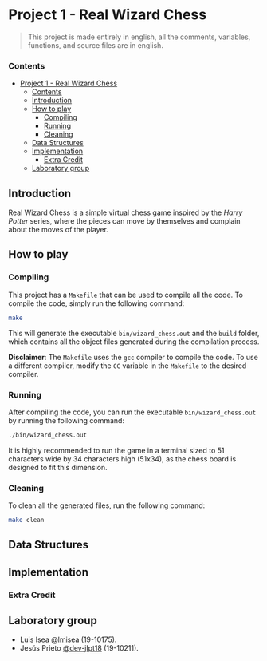 # Project 1 - Real Wizard Chess

> This project is made entirely in english, all the comments, variables, functions, and source files are in english.

### Contents

- [Project 1 - Real Wizard Chess](#project-1---real-wizard-chess)
  - [Contents](#contents)
  - [Introduction](#introduction)
  - [How to play](#how-to-play)
    - [Compiling](#compiling)
    - [Running](#running)
    - [Cleaning](#cleaning)
  - [Data Structures](#data-structures)
  - [Implementation](#implementation)
    - [Extra Credit](#extra-credit)
  - [Laboratory group](#laboratory-group)

## Introduction

Real Wizard Chess is a simple virtual chess game inspired by the _Harry Potter_ series, where the pieces can move by themselves and complain about the moves of the player.

## How to play

### Compiling

This project has a `Makefile` that can be used to compile all the code. To compile the code, simply run the following command:

```bash
make
```

This will generate the executable `bin/wizard_chess.out` and the `build` folder, which contains all the object files generated during the compilation process.

**Disclaimer**: The `Makefile` uses the `gcc` compiler to compile the code. To use a different compiler, modify the `CC` variable in the `Makefile` to the desired compiler.

### Running

After compiling the code, you can run the executable `bin/wizard_chess.out` by running the following command:

```bash
./bin/wizard_chess.out
```

It is highly recommended to run the game in a terminal sized to 51 characters wide by 34 characters high (51x34), as the chess board is designed to fit this dimension.

### Cleaning

To clean all the generated files, run the following command:

```bash
make clean
```

## Data Structures

## Implementation

### Extra Credit

## Laboratory group

- Luis Isea [@lmisea](https://github.com/lmisea) (19-10175).
- Jesús Prieto [@dev-jlpt18](https://github.com/dev-jlpt18) (19-10211).
